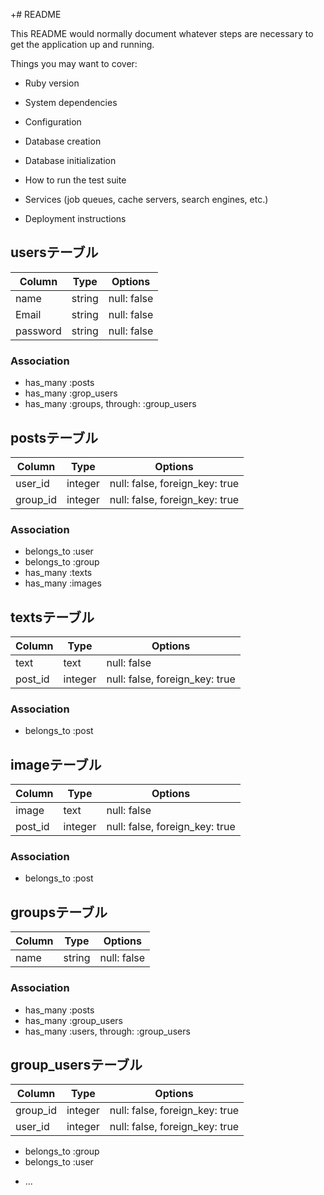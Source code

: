 +# README

This README would normally document whatever steps are necessary to get the
application up and running.

Things you may want to cover:

* Ruby version

* System dependencies

* Configuration

* Database creation

* Database initialization

* How to run the test suite

* Services (job queues, cache servers, search engines, etc.)

* Deployment instructions
## usersテーブル

|Column|Type|Options|
|------|----|-------|
| name | string | null: false |
| Email | string | null: false |
| password | string | null: false |


### Association
- has_many :posts
- has_many :grop_users
- has_many :groups, through: :group_users

## postsテーブル

|Column|Type|Options|
|------|----|-------|
| user_id | integer | null: false, foreign_key: true|
| group_id | integer | null: false, foreign_key: true|

### Association
- belongs_to :user
- belongs_to :group
- has_many :texts
- has_many :images

## textsテーブル

|Column|Type|Options|
|------|----|-------|
| text | text | null: false |
| post_id | integer | null: false, foreign_key: true |

### Association
- belongs_to :post

## imageテーブル

|Column|Type|Options|
|------|----|-------|
| image | text | null: false |
| post_id | integer | null: false, foreign_key: true |

### Association
- belongs_to :post

## groupsテーブル

|Column|Type|Options|
|------|----|-------|
| name | string | null: false |

### Association

- has_many :posts
- has_many :group_users
- has_many :users, through: :group_users

## group_usersテーブル

|Column|Type|Options|
|------|----|-------|
| group_id | integer | null: false, foreign_key: true|
| user_id | integer | null: false, foreign_key: true|

- belongs_to :group
- belongs_to :user
* ...